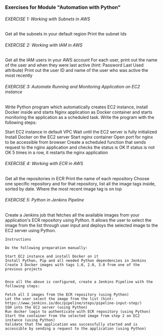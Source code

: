 ### Exercises for Module "Automation with Python"

###### EXERCISE 1: Working with Subnets in AWS
Get all the subnets in your default region
Print the subnet Ids

###### EXERCISE 2: Working with IAM in AWS
Get all the IAM users in your AWS account
For each user, print out the name of the user and when they were last active (hint: Password Last Used attribute)
Print out the user ID and name of the user who was active the most recently


###### EXERCISE 3: Automate Running and Monitoring Application on EC2 instance
Write Python program which automatically creates EC2 instance, install Docker inside and starts Nginx application as Docker container and starts monitoring the application as a scheduled task. Write the program with the following steps:

Start EC2 instance in default VPC
Wait until the EC2 server is fully initialized
Install Docker on the EC2 server
Start nginx container
Open port for nginx to be accessible from browser
Create a scheduled function that sends request to the nginx application and checks the status is OK
If status is not OK 5 times in a row, it restarts the nginx application

###### EXERCISE 4: Working with ECR in AWS
Get all the repositories in ECR
Print the name of each repository
Choose one specific repository and for that repository, list all the image tags inside, sorted by date. Where the most recent image tag is on top

###### EXERCISE 5: Python in Jenkins Pipeline
Create a Jenkins job that fetches all the available images from your application's ECR repository using Python. It allows the user to select the image from the list through user input and deploys the selected image to the EC2 server using Python.

    Instructions

    Do the following preparation manually:

    Start EC2 instance and install Docker on it
    Install Python, Pip and all needed Python dependencies in Jenkins
    Create 3 Docker images with tags 1.0, 2.0, 3.0 from one of the previous projects


    Once all the above is configured, create a Jenkins Pipeline with the following steps:

    Fetch all 3 images from the ECR repository (using Python)
    Let the user select the image from the list (hint: https://www.jenkins.io/doc/pipeline/steps/pipeline-input-step/)
    SSH into the EC2 server (using Python)
    Run docker login to authenticate with ECR repository (using Python)
    Start the container from the selected image from step 2 on EC2 instance (using Python)
    Validate that the application was successfully started and is accessible by sending a request to the application (using Python)